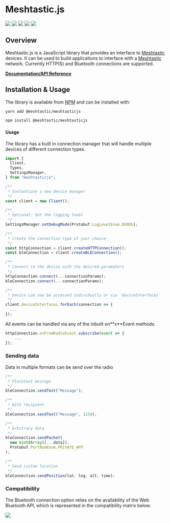 # Meshtastic.js

![](https://badgen.net/npm/v/@meshtastic/meshtasticjs) ![](https://badgen.net/npm/dt/@meshtastic/meshtasticjs) ![](https://badgen.net/bundlephobia/minzip/@meshtastic/meshtasticjs) ![](https://badgen.net/bundlephobia/dependency-count/@meshtastic/meshtasticjs) ![](https://badgen.net/bundlephobia/tree-shaking/@meshtastic/meshtasticjs)

## Overview

Meshtastic.js is a JavaScript library that provides an interface to [Meshtastic](https://meshtastic.org) devices. It can be used to build applications to interface with a [Meshtastic](https://meshtastic.org) network. Currently HTTP(S) and Bluetooth connections are supported.

**[Documentation/API Reference](https://js.meshtastic.org)**

## Installation & Usage

The library is available from [NPM](https://www.npmjs.com/package/@meshtastic/meshtasticjs) and can be installed with:

```bash
yarn add @meshtastic/meshtasticjs
```

```bash
npm install @meshtastic/meshtasticjs
```

#### Usage

The library has a built in connection manager that will handle multiple devices of different connection types.

```typescript
import {
  Client,
  Types,
  SettingsManager,
} from "meshtasticjs";

/**
 * Instantiate a new device manager
 */
const client = new Client();

/**
 * Optional: Set the logging level
 */
SettingsManager.setDebugMode(Protobuf.LogLevelEnum.DEBUG);

/**
 * Create the connection type of your choice
 */
const httpConnection = client.createHTTPConnection();
const bleConnection = client.createBLEConnection();

/**
 * Connect to the device with the desired paramaters
 */
httpConnection.connect(...connectionParams);
bleConnection.connect(...connectionParams);

/**
 * Device can now be accessed individually or via `deviceInterfaces`
 */
client.deviceInterfaces.forEach(connection => {
  ...
});
```

All events can be handled via any of the inbuilt on**_x_**Event methods.

```typescript
httpConnection.onFromRadioEvent.subscribe(event => {
    ...
});
```

### Sending data

Data in multiple formats can be send over the radio

```typescript
/**
 * Plaintext message
 */
bleConnection.sendText("Message");

/**
 * With recipient
 */
bleConnection.sendText("Message", 1234);

/**
 * Arbitrary data
 */
bleConnection.sendPacket(
  new Uint8Array([...data]),
  Protobuf.PortNumEnum.PRIVATE_APP
);

/**
 * Send custom location
 */
bleConnection.sendPosition(lat, lng, alt, time);
```

### Compatibility

The Bluetooth connection option relies on the availability of the Web Bluetooth API, which is represented in the compatibility matrix below.

![](https://caniuse.bitsofco.de/image/web-bluetooth.png)
